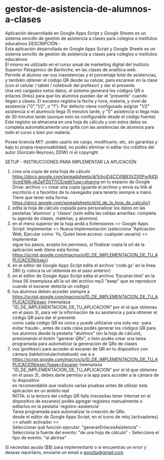 # gestor-de-asistencia-de-alumnos-a-clases
Aplicación desarrollada en Google Apps Script y Google Sheets es un sistema sencillo de gestión de asistencia a clases para colegios o institutos educativos
DESCRIPCIÓN - 			
Esta aplicación desarrollada en Google Apps Script y Google Sheets es un sistema sencillo de gestión de asistencia a clases para colegios o institutos educativos			
El mismo es utilizado en el curso anual de marketing digital del Instituto Superior Patagónico de Bariloche, en las clases de analítica web.			
Permite al alumno ver sus inasistencias y el porcentaje total de asistencias, y también obtener el código QR desde su celular, para escanear en la clase (con el celular / tablet / notebook del profesor) y dar el presente.			
Una vez cargados estos datos, el sistema generará los códigos QR o enlaces (links) para que los alumnos puedan dar el "presente" cuando llegan a clases. El escaneo registra la fecha y hora, materia, y nivel de asistencia ("0","1/2", o "1"). Por defecto viene configurado asignar "1/2" asistencia si el alumno/a llega 15 minutos tarde, y "0" asistencia si llega más de 30 minutos tarde (aunque esto es configurable desde el código fuente)			
Este registro se almacena en una hoja de cálculo y con estos datos se completa automáticamente una grilla con las asistencias de alumnos para todo el curso o bien por materia.			
			
Posee licencia MIT: podés usarlo sin cargo, modificarlo, etc, sin garantías y bajo tu propia responsabilidad, no podés eliminar ni editar los créditos del autor (Gonzalo Reynoso, DDW) ni el copyright			
			
			
SETUP  - INSTRUCCIONES PARA IMPLEMENTAR LA APLICACIÓN			
1) crea una copia de esta hoja de cálculo https://docs.google.com/spreadsheets/d/1chcjD4CCj0B83VZ00PxrR43jVcmEWA-okZePZGT7ICE/edit?usp=sharing en tu espacio de Google Drive: archivo >> crear una copia  (guarda el archivo y envía su link al escritorio o a favoritos de tu navegador para tenerlo siempre a mano. Tiene que tener esta forma: https://docs.google.com/spreadsheets/d/id_de_la_hoja_de_calculo/)			
2) edita la hoja de cálculo copiada para personalizar los datos en las pestañas 'alumnos' y 'clases' (solo edita las celdas amarillas: completa tu agenda de clases, materias, y alumnos)			
3) en el menú superior de la hoja andá a Extensiones >> Google Apps Script: Implementar >> Nueva Implementación (selecciona "Aplicación Web, Ejecutar como: Yo, Quien tiene acceso: cualquier usuario) >> implementar			
sigue los pasos, acepta los permisos, al finalizar copia la url de la aplicación web (tiene esta forma: https://script.google.com/macros/s/ID_DE_IMPLEMENTACION_DE_TU_APLICACION/exec)			
4) en el editor de Google Apps Script edita el archivo 'code.gs' en la linea 280 (y coloca la url obtenida en el paso anterior)			
5) en el editor de Google Apps Script edita el archivo 'Escaner.html' en la linea 56 (reemplaza allí la url del archivo mp3 "beep" que se reproduce cuando el escaner detecta un código)			
6) tus alumnos deben acceder siempre a https://script.google.com/macros/s/ID_DE_IMPLEMENTACION_DE_TU_APLICACION/exec (reemplaza "ID_DE_IMPLEMENTACION_DE_TU_APLICACION" por el id que obtienes en el paso 3), para ver la información de su asistencia y para obtener el código QR para dar el presente			
como cada código QR es único y puede utilizarse una sola vez -para evitar fraude-, antes de cada clase podés generar los códigos QR para tus alumnos desde la pestaña "alumnos" (en la hoja de cálculo), presionando el botón "generar QRs", o bien podés crear una tarea programada para automatizar la generación de QRs de clases			
7) vos (profesor) para acceder al escaner de QR en tu dispositivo  con cámara (tablet/celular/notebook) vas a a https://script.google.com/macros/s/ID_DE_IMPLEMENTACION_DE_TU_APLICACION/exec?page=Escaner (reemplaza "ID_DE_IMPLEMENTACION_DE_TU_APLICACION" por el id que obtienes en el paso 3), debes darle permiso a la app para acceder a la cámara de tu dispositivo			
es recomendable que realices varias pruebas antes de utilizar esta aplicación en un ámbito real			
NOTA: si la lectura del código QR falla (necesitas tener internet en el dispositivo de escaneo) podés agregar registros manualmente o editarlos en la pestaña 'registro-asistencia'			
Tarea programada para automatizar la creación de QRs:			
desde el editor de Google Apps Script, en el ícono de reloj (activadores) >> añadir activador >>			
Seleccionar qué función ejecutar: "generarEnlacesAsistencia" - Selecciona la fuente del evento: "de una hoja de cálculo" - Selecciona el tipo de evento: "al abrirse"			
			
Si necesitas ayuda ($$) para implementarlo o si encuentras un error y deseas reportarlo, enviame un email a gonzita@gmail.com			
